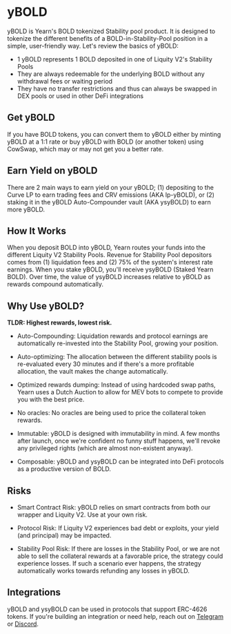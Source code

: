 # yBOLD

yBOLD is Yearn's BOLD tokenized Stability pool product. It is designed to tokenize the different benefits of a BOLD-in-Stability-Pool position in a simple, user-friendly way. Let's review the basics of yBOLD:

- 1 yBOLD represents 1 BOLD deposited in one of Liquity V2's Stability Pools
- They are always redeemable for the underlying BOLD without any withdrawal fees or waiting period
- They have no transfer restrictions and thus can always be swapped in DEX pools or used in other DeFi integrations

## Get yBOLD

If you have BOLD tokens, you can convert them to yBOLD either by minting yBOLD at a 1:1 rate or buy yBOLD with BOLD (or another token) using CowSwap, which may or may not get you a better rate.

## Earn Yield on yBOLD

There are 2 main ways to earn yield on your yBOLD; (1) depositing to the Curve LP to earn trading fees and CRV emissions (AKA lp-yBOLD), or (2) staking it in the yBOLD Auto-Compounder vault (AKA ysyBOLD) to earn more yBOLD.

## How It Works

When you deposit BOLD into yBOLD, Yearn routes your funds into the different Liquity V2 Stability Pools. Revenue for Stability Pool depositors comes from (1) liquidation fees and (2) 75% of the system's interest rate earnings. When you stake yBOLD, you'll receive ysyBOLD (Staked Yearn BOLD). Over time, the value of ysyBOLD increases relative to yBOLD as rewards compound automatically.

## Why Use yBOLD?

**TLDR: Highest rewards, lowest risk.**

- Auto-Compounding: Liquidation rewards and protocol earnings are automatically re-invested into the Stability Pool, growing your position.

- Auto-optimizing: The allocation between the different stability pools is re-evaluated every 30 minutes and if there's a more profitable allocation, the vault makes the change automatically.

- Optimized rewards dumping: Instead of using hardcoded swap paths, Yearn uses a Dutch Auction to allow for MEV bots to compete to provide you with the best price.

- No oracles: No oracles are being used to price the collateral token rewards.

- Immutable: yBOLD is designed with immutability in mind. A few months after launch, once we're confident no funny stuff happens, we'll revoke any privileged rights (which are almost non-existent anyway).

- Composable: yBOLD and ysyBOLD can be integrated into DeFi protocols as a productive version of BOLD.

## Risks

- Smart Contract Risk: yBOLD relies on smart contracts from both our wrapper and Liquity V2. Use at your own risk.

- Protocol Risk: If Liquity V2 experiences bad debt or exploits, your yield (and principal) may be impacted.

- Stability Pool Risk: If there are losses in the Stability Pool, or we are not able to sell the collateral rewards at a favorable price, the strategy could experience losses. If such a scenario ever happens, the strategy automatically works towards refunding any losses in yBOLD.

## Integrations

yBOLD and ysyBOLD can be used in protocols that support ERC-4626 tokens. If you're building an integration or need help, reach out on [Telegram](https://t.me/yearnfinance/) or [Discord](https://discord.gg/yearn).
